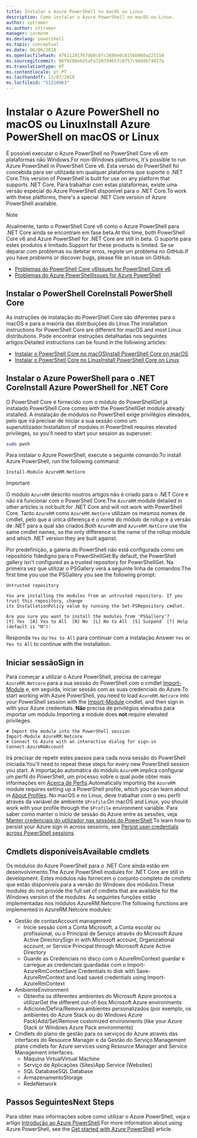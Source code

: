 ```yaml
---
title: Instalar o Azure PowerShell no macOS ou Linux
description: Como instalar o Azure PowerShell no macOS ou Linux.
author: sptramer
ms.author: sttramer
manager: carmonm
ms.devlang: powershell
ms.topic: conceptual
ms.date: 06/06/2018
ms.openlocfilehash: 47611281f67d68c9fc2686e0c6156b060a225158
ms.sourcegitcommit: 06f9206e025afa7207d4657c8f57c94ddb74817a
ms.translationtype: HT
ms.contentlocale: pt-PT
ms.lasthandoff: 11/07/2018
ms.locfileid: "51210963"
---
```

# <a name="install-azure-powershell-on-macos-or-linux"></a><span data-ttu-id="e74e8-103">Instalar o Azure PowerShell no macOS ou Linux</span><span class="sxs-lookup"><span data-stu-id="e74e8-103">Install Azure PowerShell on macOS or Linux</span></span>

<span data-ttu-id="e74e8-104">É possível executar o Azure PowerShell no PowerShell Core v6 em plataformas não Windows.</span><span class="sxs-lookup"><span data-stu-id="e74e8-104">For non-Windows platforms, it's possible to run Azure PowerShell in PowerShell Core v6.</span></span> <span data-ttu-id="e74e8-105">Esta versão do PowerShell foi concebida para ser utilizada em qualquer plataforma que suporte o .NET Core.</span><span class="sxs-lookup"><span data-stu-id="e74e8-105">This version of PowerShell is built for use on any platform that supports .NET Core.</span></span> <span data-ttu-id="e74e8-106">Para trabalhar com estas plataformas, existe uma versão especial do Azure PowerShell disponível para o .NET Core.</span><span class="sxs-lookup"><span data-stu-id="e74e8-106">To work with these platforms, there's a special .NET Core version of Azure PowerShell available.</span></span>

> [!NOTE]
> <span data-ttu-id="e74e8-107">Atualmente, tanto o PowerShell Core v6 como o Azure PowerShell para .NET Core ainda se encontram em fase beta.</span><span class="sxs-lookup"><span data-stu-id="e74e8-107">At this time, both PowerShell Core v6 and Azure PowerShell for .NET Core are still in beta.</span></span>
> <span data-ttu-id="e74e8-108">O suporte para estes produtos é limitado.</span><span class="sxs-lookup"><span data-stu-id="e74e8-108">Support for these products is limited.</span></span> <span data-ttu-id="e74e8-109">Se se deparar com problemas ou detetar erros, registe um problema no GitHub.</span><span class="sxs-lookup"><span data-stu-id="e74e8-109">If you have problems or discover bugs, please file an issue on GitHub.</span></span>
>
> * [<span data-ttu-id="e74e8-110">Problemas do PowerShell Core v6</span><span class="sxs-lookup"><span data-stu-id="e74e8-110">Issues for PowerShell Core v6</span></span>](https://github.com/PowerShell/PowerShell/issues)
> * [<span data-ttu-id="e74e8-111">Problemas do Azure PowerShell</span><span class="sxs-lookup"><span data-stu-id="e74e8-111">Issues for Azure PowerShell</span></span>](https://github.com/azure/azure-docs-powershell/issues)

## <a name="install-powershell-core"></a><span data-ttu-id="e74e8-112">Instalar o PowerShell Core</span><span class="sxs-lookup"><span data-stu-id="e74e8-112">Install PowerShell Core</span></span>

<span data-ttu-id="e74e8-113">As instruções de instalação do PowerShell Core são diferentes para o macOS e para a maioria das distribuições do Linux.</span><span class="sxs-lookup"><span data-stu-id="e74e8-113">The installation instructions for PowerShell Core are different for macOS and most Linux distributions.</span></span>
<span data-ttu-id="e74e8-114">Pode encontrar instruções detalhadas nos seguintes artigos:</span><span class="sxs-lookup"><span data-stu-id="e74e8-114">Detailed instructions can be found in the following articles:</span></span>

* [<span data-ttu-id="e74e8-115">Instalar o PowerShell Core no macOS</span><span class="sxs-lookup"><span data-stu-id="e74e8-115">Install PowerShell Core on macOS</span></span>](/powershell/scripting/setup/installing-powershell-core-on-macos)
* [<span data-ttu-id="e74e8-116">Instalar o PowerShell Core no Linux</span><span class="sxs-lookup"><span data-stu-id="e74e8-116">Install PowerShell Core on Linux</span></span>](/powershell/scripting/setup/installing-powershell-core-on-linux)

## <a name="install-azure-powershell-for-net-core"></a><span data-ttu-id="e74e8-117">Instalar o Azure PowerShell para o .NET Core</span><span class="sxs-lookup"><span data-stu-id="e74e8-117">Install Azure PowerShell for .NET Core</span></span>

<span data-ttu-id="e74e8-118">O PowerShell Core é fornecido com o módulo do PowerShellGet já instalado.</span><span class="sxs-lookup"><span data-stu-id="e74e8-118">PowerShell Core comes with the PowerShellGet module already installed.</span></span> <span data-ttu-id="e74e8-119">A instalação de módulos no PowerShell exige privilégios elevados, pelo que irá precisar de iniciar a sua sessão como um superutilizador:</span><span class="sxs-lookup"><span data-stu-id="e74e8-119">Installation of modules in PowerShell requires elevated privileges, so you'll need to start your session as superuser:</span></span>

```bash
sudo pwsh
```

<span data-ttu-id="e74e8-120">Para instalar o Azure PowerShell, execute o seguinte comando:</span><span class="sxs-lookup"><span data-stu-id="e74e8-120">To install Azure PowerShell, run the following command:</span></span>

```powershell-interactive
Install-Module AzureRM.NetCore
```

> [!IMPORTANT]
> <span data-ttu-id="e74e8-121">O módulo `AzureRM` descrito noutros artigos não é criado para o .NET Core e não irá funcionar com o PowerShell Core.</span><span class="sxs-lookup"><span data-stu-id="e74e8-121">The `AzureRM` module detailed in other articles is not built for .NET Core and will not work with PowerShell Core.</span></span> <span data-ttu-id="e74e8-122">Tanto `AzureRM` como `AzureRM.NetCore` utilizam os mesmos nomes de cmdlet, pelo que a única diferença é o nome do módulo de rollup e a versão de .NET para a qual são criados.</span><span class="sxs-lookup"><span data-stu-id="e74e8-122">Both `AzureRM` and `AzureRM.NetCore` use the same cmdlet names, so the only difference is the name of the rollup module and which .NET version they are built against.</span></span>

<span data-ttu-id="e74e8-123">Por predefinição, a galeria do PowerShell não está configurada como um repositório fidedigno para o PowerShellGet.</span><span class="sxs-lookup"><span data-stu-id="e74e8-123">By default, the PowerShell gallery isn't configured as a trusted repository for PowerShellGet.</span></span> <span data-ttu-id="e74e8-124">Na primeira vez que utilizar o PSGallery verá a seguinte linha de comandos:</span><span class="sxs-lookup"><span data-stu-id="e74e8-124">The first time you use the PSGallery you see the following prompt:</span></span>

```output
Untrusted repository

You are installing the modules from an untrusted repository. If you trust this repository, change
its InstallationPolicy value by running the Set-PSRepository cmdlet.

Are you sure you want to install the modules from 'PSGallery'?
[Y] Yes  [A] Yes to All  [N] No  [L] No to All  [S] Suspend  [?] Help (default is "N"):
```

<span data-ttu-id="e74e8-125">Responda `Yes` ou `Yes to All` para continuar com a instalação.</span><span class="sxs-lookup"><span data-stu-id="e74e8-125">Answer `Yes` or `Yes to All` to continue with the installation.</span></span>

## <a name="sign-in"></a><span data-ttu-id="e74e8-126">Iniciar sessão</span><span class="sxs-lookup"><span data-stu-id="e74e8-126">Sign in</span></span>

<span data-ttu-id="e74e8-127">Para começar a utilizar o Azure PowerShell, precisa de carregar `AzureRM.Netcore` para a sua sessão do PowerShell com o cmdlet [Import-Module](/powershell/module/Microsoft.PowerShell.Core/Import-Module) e, em seguida, iniciar sessão com as suas credenciais do Azure.</span><span class="sxs-lookup"><span data-stu-id="e74e8-127">To start working with Azure PowerShell, you need to load `AzureRM.Netcore` into your PowerShell session with the [Import-Module](/powershell/module/Microsoft.PowerShell.Core/Import-Module) cmdlet, and then sign in with your Azure credentials.</span></span> <span data-ttu-id="e74e8-128">__Não__ precisa de privilégios elevados para importar um módulo.</span><span class="sxs-lookup"><span data-stu-id="e74e8-128">Importing a module does __not__ require elevated privileges.</span></span>

```powershell-interactive
# Import the module into the PowerShell session
Import-Module AzureRM.Netcore
# Connect to Azure with an interactive dialog for sign-in
Connect-AzureRmAccount
```

<span data-ttu-id="e74e8-129">Irá precisar de repetir estes passos para cada nova sessão do PowerShell iniciada.</span><span class="sxs-lookup"><span data-stu-id="e74e8-129">You'll need to repeat these steps for every new PowerShell session you start.</span></span> <span data-ttu-id="e74e8-130">A importação automática do módulo `AzureRM` implica configurar um perfil do PowerShell, um processo sobre o qual pode obter mais informações em [Acerca de Perfis](/powershell/module/microsoft.powershell.core/about/about_profiles).</span><span class="sxs-lookup"><span data-stu-id="e74e8-130">Automatically importing the `AzureRM` module requires setting up a PowerShell profile, which you can learn about in [About Profiles](/powershell/module/microsoft.powershell.core/about/about_profiles).</span></span>
<span data-ttu-id="e74e8-131">No macOS e no Linux, deve trabalhar com o seu perfil através da variável de ambiente `$Profile`.</span><span class="sxs-lookup"><span data-stu-id="e74e8-131">On macOS and Linux, you should work with your profile through the `$Profile` environment variable.</span></span> <span data-ttu-id="e74e8-132">Para saber como manter o início de sessão do Azure entre as sessões, veja [Manter credenciais do utilizador nas sessões do PowerShell](context-persistence.md).</span><span class="sxs-lookup"><span data-stu-id="e74e8-132">To learn how to persist your Azure sign in across sessions, see [Persist user credentials across PowerShell sessions](context-persistence.md).</span></span>

## <a name="available-cmdlets"></a><span data-ttu-id="e74e8-133">Cmdlets disponíveis</span><span class="sxs-lookup"><span data-stu-id="e74e8-133">Available cmdlets</span></span>

<span data-ttu-id="e74e8-134">Os módulos do Azure PowerShell para o .NET Core ainda estão em desenvolvimento.</span><span class="sxs-lookup"><span data-stu-id="e74e8-134">The Azure PowerShell modules for .NET Core are still in development.</span></span> <span data-ttu-id="e74e8-135">Estes módulos não fornecem o conjunto completo de cmdlets que estão disponíveis para a versão do Windows dos módulos.</span><span class="sxs-lookup"><span data-stu-id="e74e8-135">These modules do not provide the full set of cmdlets that are available for the Windows version of the modules.</span></span> <span data-ttu-id="e74e8-136">As seguintes funções estão implementadas nos módulos AzureRM.Netcore:</span><span class="sxs-lookup"><span data-stu-id="e74e8-136">The following functions are implemented in AzureRM.Netcore modules:</span></span>

* <span data-ttu-id="e74e8-137">Gestão de contas</span><span class="sxs-lookup"><span data-stu-id="e74e8-137">Account management</span></span>
  * <span data-ttu-id="e74e8-138">Inicie sessão com a Conta Microsoft, a Conta escolar ou profissional, ou o Principal de Serviço através do Microsoft Azure Active Directory</span><span class="sxs-lookup"><span data-stu-id="e74e8-138">Sign in with Microsoft account, Organizational account, or Service Principal through Microsoft Azure Active Directory</span></span>
  * <span data-ttu-id="e74e8-139">Guarde as Credenciais no disco com o AzureRmContext guardar e carregue as credenciais guardadas com o Import-AzureRmContext</span><span class="sxs-lookup"><span data-stu-id="e74e8-139">Save Credentials to disk with Save-AzureRmContext and load saved credentials using Import-AzureRmContext</span></span>
* <span data-ttu-id="e74e8-140">Ambiente</span><span class="sxs-lookup"><span data-stu-id="e74e8-140">Environment</span></span>
  * <span data-ttu-id="e74e8-141">Obtenha os diferentes ambientes do Microsoft Azure prontos a utilizar</span><span class="sxs-lookup"><span data-stu-id="e74e8-141">Get the different out-of-box Microsoft Azure environments</span></span>
  * <span data-ttu-id="e74e8-142">Adicione/Defina/Remova ambientes personalizados (por exemplo, os ambientes do Azure Stack ou do Windows Azure Pack)</span><span class="sxs-lookup"><span data-stu-id="e74e8-142">Add/Set/Remove customized environments (like your Azure Stack or Windows Azure Pack environments)</span></span>
* <span data-ttu-id="e74e8-143">Cmdlets do plano de gestão para os serviços do Azure através das interfaces do Resource Manager e da Gestão do Serviço.</span><span class="sxs-lookup"><span data-stu-id="e74e8-143">Management plane cmdlets for Azure services using Resource Manager and Service Management interfaces.</span></span>
  * <span data-ttu-id="e74e8-144">Máquina Virtual</span><span class="sxs-lookup"><span data-stu-id="e74e8-144">Virtual Machine</span></span>
  * <span data-ttu-id="e74e8-145">Serviço de Aplicações (Sites)</span><span class="sxs-lookup"><span data-stu-id="e74e8-145">App Service (Websites)</span></span>
  * <span data-ttu-id="e74e8-146">SQL Database</span><span class="sxs-lookup"><span data-stu-id="e74e8-146">SQL Database</span></span>
  * <span data-ttu-id="e74e8-147">Armazenamento</span><span class="sxs-lookup"><span data-stu-id="e74e8-147">Storage</span></span>
  * <span data-ttu-id="e74e8-148">Rede</span><span class="sxs-lookup"><span data-stu-id="e74e8-148">Network</span></span>

## <a name="next-steps"></a><span data-ttu-id="e74e8-149">Passos Seguintes</span><span class="sxs-lookup"><span data-stu-id="e74e8-149">Next Steps</span></span>

<span data-ttu-id="e74e8-150">Para obter mais informações sobre como utilizar o Azure PowerShell, veja o artigo [Introdução ao Azure PowerShell](get-started-azureps.md).</span><span class="sxs-lookup"><span data-stu-id="e74e8-150">For more information about using Azure PowerShell, see the [Get started with Azure PowerShell](get-started-azureps.md) article.</span></span>
